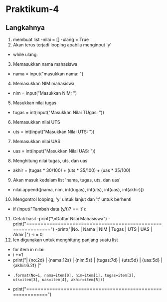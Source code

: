 # Praktikum-4

## Langkahnya

1. membuat list
-nilai = []
-ulang = True
2. Akan terus terjadi looping apabila menginput 'y'
- while ulang:
3. Memasukkan nama mahasiswa
- nama = input("masukkan nama: ")
4. Memasukkan NIM mahasiswa
- nim = input("Masukkan NIM: ")
5. Masukkan nilai tugas
- tugas = int(input("Masukkan Nilai TUgas: "))
6. Memasukkan nilai UTS
- uts = int(input("Masukkan Nilai UTS: "))
7. Memasukkan nilai UAS
- uas = int(input("Masukkan Nilai UAS: "))
8. Menghitung nilai tugas, uts, dan uas
- akhir = (tugas * 30/100) + (uts * 35/100) + (uas * 35/100)
9. Akan masuk kedalam list 'nama, tugas, uts, dan uas'
- nilai.append([nama, nim, int(tugas), int(uts), int(uas), int(akhir)])
10. Mengontrol looping, 'y' untuk lanjut dan 't' untuk berhenti
- if (input("Tambah data (y/t)? == 't'):
11. Cetak hasil
-print("\nDaftar Nilai Mahasiswa")
-print("============================================================")
-print("|No. |  Nama  |  NIM  |  Tugas  |  UTS  |  UAS  |  Akhir  |")
-i = 0
12. len digunakan untuk menghitung panjang suatu list
- for item in nilai:
-  i +=1
-  print("| {no:2d} |  {nama:12s}  | {nim:5s}  | {tugas:7d}  | {uts:5d}  | {uas:5d}  |{akhir:6.2f}  |"
-     .format(No=i, nama=item[0], nim=item[1], tugas=item[2], uts=item[3], uas=item[4], akhir=item[5]))
-  print("===========================================================")

